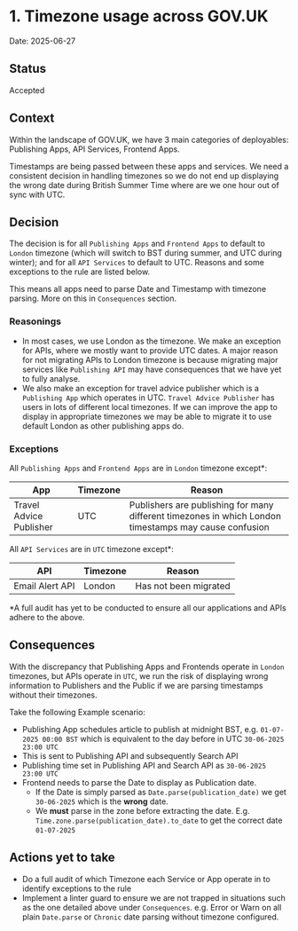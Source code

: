 # 1. Timezone usage across GOV.UK

Date: 2025-06-27

## Status

Accepted

## Context

Within the landscape of GOV.UK, we have 3 main categories of deployables: Publishing Apps, API Services, Frontend Apps. 

Timestamps are being passed between these apps and services. We need a consistent decision in handling timezones so we do not end up displaying the wrong date during British Summer Time where are we one hour out of sync with UTC.

## Decision

The decision is for all `Publishing Apps` and `Frontend Apps` to default to `London` timezone (which will switch to BST during summer, and UTC during winter); and for all `API Services` to default to UTC. Reasons and some exceptions to the rule are listed below.

This means all apps need to parse Date and Timestamp with timezone parsing. More on this in `Consequences` section.

### Reasonings

- In most cases, we use London as the timezone.
We make an exception for APIs, where we mostly want to provide UTC dates. A major reason for not migrating APIs to London timezone is because migrating major services like `Publishing API` may have consequences that we have yet to fully analyse.  
- We also make an exception for travel advice publisher which is a `Publishing App` which operates in UTC. `Travel Advice Publisher` has users in lots of different local timezones. If we can improve the app to display in appropriate timezones we may be able to migrate it to use default London as other publishing apps do.

### Exceptions

All `Publishing Apps` and `Frontend Apps` are in `London` timezone except*: 

| App | Timezone | Reason                                                                                                |
|---|---|-------------------------------------------------------------------------------------------------------|
| Travel Advice Publisher | UTC | Publishers are publishing for many different timezones in which London timestamps may cause confusion |

All `API Services` are in `UTC` timezone except*: 

| API             | Timezone | Reason                |
|-----------------|----------|-----------------------|
| Email Alert API | London   | Has not been migrated |


*A full audit has yet to be conducted to ensure all our applications and APIs adhere to the above.

## Consequences

With the discrepancy that Publishing Apps and Frontends operate in `London` timezones, but APIs operate in `UTC`, we run the risk of displaying wrong information to Publishers and the Public if we are parsing timestamps without their timezones. 

Take the following Example scenario: 

- Publishing App schedules article to publish at midnight BST, e.g. `01-07-2025 00:00 BST` which is equivalent to the day before in UTC `30-06-2025 23:00 UTC`
- This is sent to Publishing API and subsequently Search API
- Publishing time set in Publishing API and Search API as `30-06-2025 23:00 UTC`
- Frontend needs to parse the Date to display as Publication date. 
  - If the Date is simply parsed as `Date.parse(publication_date)` we get `30-06-2025` which is the **wrong** date. 
  - We **must** parse in the zone before extracting the date. E.g. `Time.zone.parse(publication_date).to_date` to get the correct date `01-07-2025`

## Actions yet to take

- Do a full audit of which Timezone each Service or App operate in to identify exceptions to the rule
- Implement a linter guard to ensure we are not trapped in situations such as the one detailed above under `Consequences`. e.g. Error or Warn on all plain `Date.parse` or `Chronic` date parsing without timezone configured.